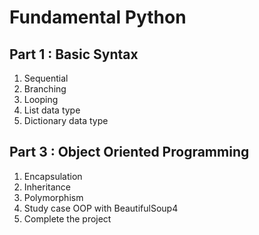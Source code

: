 # Fundamental Python

## Part 1 : Basic Syntax
1. Sequential
2. Branching
3. Looping
4. List data type
5. Dictionary data type


## Part 3 : Object Oriented Programming
1. Encapsulation
2. Inheritance
3. Polymorphism
4. Study case OOP with BeautifulSoup4
5. Complete the project

